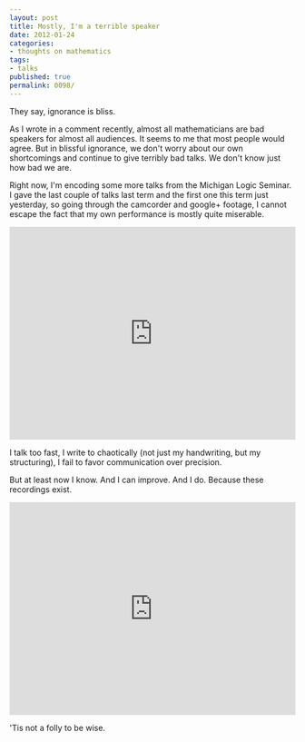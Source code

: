 ```yaml
---
layout: post
title: Mostly, I'm a terrible speaker
date: 2012-01-24
categories:
- thoughts on mathematics
tags:
- talks
published: true
permalink: 0098/
---
```


They say, ignorance is bliss.

As I wrote in a comment recently, almost all mathematicians are bad speakers for almost all audiences. It seems to me that most people would agree. But in blissful ignorance, we don't worry about our own shortcomings and continue to give terribly bad talks. We don't know just how bad we are.

Right now, I'm encoding some more talks from the Michigan Logic Seminar. I gave the last couple of talks last term and the first one this term just yesterday, so going through the camcorder and google+ footage, I cannot escape the fact that my own performance is mostly quite miserable.

<iframe src="https://player.vimeo.com/video/35029059" width="100%" height="375" frameborder="0" webkitallowfullscreen mozallowfullscreen allowfullscreen></iframe>

I talk too fast, I write to chaotically (not just my handwriting, but my structuring), I fail to favor communication over precision.

But at least now I know. And I can improve. And I do. Because these recordings exist.

<iframe src="https://player.vimeo.com/video/32109926" width="100%" height="375" frameborder="0" webkitallowfullscreen mozallowfullscreen allowfullscreen></iframe>

'Tis not a folly to be wise.
